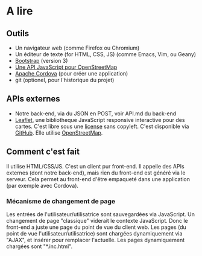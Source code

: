 # A lire

## Outils

- Un navigateur web (comme Firefox ou Chromium)
- Un éditeur de texte (for HTML, CSS, JS) (comme Emacs, Vim, ou Geany)
- [Bootstrap](https://getbootstrap.com/) (version 3)
- [Une API JavaScript pour OpenStreetMap](https://wiki.openstreetmap.org/wiki/Develop/Frameworks)
- [Apache Cordova](https://cordova.apache.org/) (pour créer une application)
- git (optionel, pour l'historique du projet)

## APIs externes

- Notre back-end, via du JSON en POST, voir API.md du back-end
- [Leaflet](http://leafletjs.com/), une bibliotheque JavaScript responsive interactive pour des cartes.
  C'est libre sous une [license](https://github.com/Leaflet/Leaflet/blob/master/LICENSE) sans copyleft.
  C'est disponible via [GitHub](https://github.com/Leaflet/Leaflet).
  Elle utilise [OpenStreetMap](https://www.openstreetmap.org/).

## Comment c'est fait

Il utilise HTML/CSS/JS.
C'est un client pur front-end.
Il appelle des APIs externes (dont notre back-end), mais rien du front-end est généré via le serveur.
Cela permet au front-end d'être empaqueté dans une application (par exemple avec Cordova).

### Mécanisme de changement de page

Les entrées de l'utilisateur/utilisatrice sont sauvegardées via JavaScript.
Un changement de page "classique" viderait le contexte JavaScript.
Donc le front-end a juste une page du point de vue du client web.
Les pages (du point de vue l'utilisateur/utilisatrice) sont chargées dynamiquement via "AJAX", et insérer pour remplacer l'actuelle.
Les pages dynamiquement chargées sont "*.inc.html".
